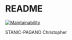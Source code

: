 # README

[![Maintainability](https://api.codeclimate.com/v1/badges/57e4b8ff0eb14f02fd7d/maintainability)](https://codeclimate.com/github/christo574/LP4Apizza/maintainability)

STANIC-PAGANO Christopher 

